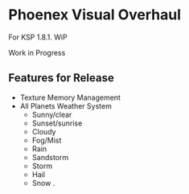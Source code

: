 # Phoenex Visual Overhaul
For KSP 1.8.1. WiP

Work in Progress

## Features for Release
  - Texture Memory Management
  - All Planets Weather System
       - Sunny/clear 
       - Sunset/sunrise 
       - Cloudy
       - Fog/Mist
       - Rain 
       - Sandstorm
       - Storm 
       - Hail 
       - Snow
.


